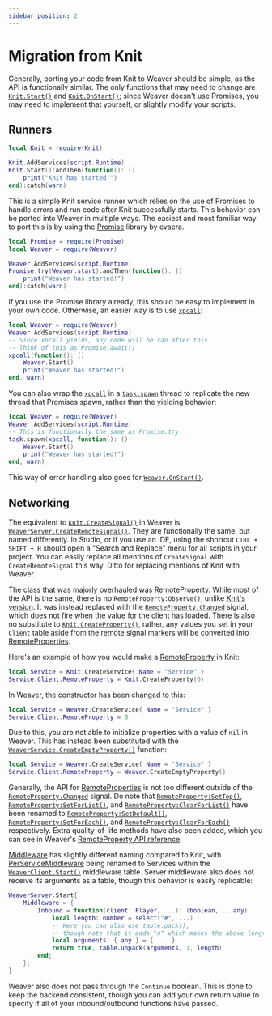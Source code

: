 ```yaml
---
sidebar_position: 2
---
```


# Migration from Knit

Generally, porting your code from Knit to Weaver should be simple, as the API is functionally similar. The only functions that may need to change are [`Knit.Start()`](https://sleitnick.github.io/Knit/api/KnitServer#Start) and [`Knit.OnStart()`](https://sleitnick.github.io/Knit/api/KnitServer#OnStart); since Weaver doesn't use Promises, you may need to implement that yourself, or slightly modify your scripts.

## Runners

```lua
local Knit = require(Knit)

Knit.AddServices(script.Runtime)
Knit.Start():andThen(function(): ()
	print("Knit has started!")
end):catch(warn)
```

This is a simple Knit service runner which relies on the use of Promises to handle errors and run code after Knit successfully starts. This behavior can be ported into Weaver in multiple ways. The easiest and most familiar way to port this is by using the [Promise](https://eryn.io/roblox-lua-promise/) library by evaera.

```lua
local Promise = require(Promise)
local Weaver = require(Weaver)

Weaver.AddServices(script.Runtime)
Promise.try(Weaver.start):andThen(function(): ()
	print("Weaver has started!")
end):catch(warn)
```

If you use the Promise library already, this should be easy to implement in your own code. Otherwise, an easier way is to use [`xpcall`](https://create.roblox.com/docs/reference/engine/globals/LuaGlobals#xpcall):

```lua
local Weaver = require(Weaver)
Weaver.AddServices(script.Runtime)
-- Since xpcall yields, any code will be ran after this
-- Think of this as Promise:await()
xpcall(function(): ()
	Weaver.Start()
	print("Weaver has started!")
end, warn)
```

You can also wrap the [`xpcall`](https://create.roblox.com/docs/reference/engine/globals/LuaGlobals#xpcall) in a [`task.spawn`](https://create.roblox.com/docs/reference/engine/libraries/task#spawn) thread to replicate the new thread that Promises spawn, rather than the yielding behavior:

```lua
local Weaver = require(Weaver)
Weaver.AddServices(script.Runtime)
-- This is functionally the same as Promise.try
task.spawn(xpcall, function(): ()
	Weaver.Start()
	print("Weaver has started!")
end, warn)
```

This way of error handling also goes for [`Weaver.OnStart()`](/api/WeaverServer#OnStart).

## Networking

The equivalent to [`Knit.CreateSignal()`](https://sleitnick.github.io/Knit/api/KnitServer#CreateSignal) in Weaver is [`WeaverServer.CreateRemoteSignal()`](/api/WeaverServer#CreateRemoteSignal). They are functionally the same, but named differently. In Studio, or if you use an IDE, using the shortcut `CTRL + SHIFT + H` should open a "Search and Replace" menu for all scripts in your project. You can easily replace all mentions of `CreateSignal` with `CreateRemoteSignal` this way. Ditto for replacing mentions of Knit with Weaver.

The class that was majorly overhauled was [RemoteProperty](/api/RemoteProperty). While most of the API is the same, there is no `RemoteProperty:Observe()`, unlike [Knit's version](https://sleitnick.github.io/RbxUtil/api/ClientRemoteProperty#Observe). It was instead replaced with the [`RemoteProperty.Changed`](/api/RemoteProperty#Changed) signal, which does not fire when the value for the client has loaded. There is also no substitute to [`Knit.CreateProperty()`](https://sleitnick.github.io/Knit/api/KnitServer#CreateProperty), rather, any values you set in your `Client` table aside from the remote signal markers will be converted into [RemoteProperties](/api/RemoteProperty).

Here's an example of how you would make a [RemoteProperty](https://sleitnick.github.io/RbxUtil/api/RemoteProperty) in Knit:

```lua
local Service = Knit.CreateService{ Name = "Service" }
Service.Client.RemoteProperty = Knit.CreateProperty(0)
```

In Weaver, the constructor has been changed to this:

```lua
local Service = Weaver.CreateService{ Name = "Service" }
Service.Client.RemoteProperty = 0
```

Due to this, you are not able to initialize properties with a value of `nil` in Weaver. This has instead been substituted with the [`WeaverService.CreateEmptyProperty()`](/api/WeaverServer#CreateEmptyProperty) function:

```lua
local Service = Weaver.CreateService{ Name = "Service" }
Service.Client.RemoteProperty = Weaver.CreateEmptyProperty()
```

Generally, the API for [RemoteProperties](/api/RemoteProperty) is not too different outside of the [`RemoteProperty.Changed`](/api/RemoteProperty#Changed) signal. Do note that [`RemoteProperty:SetTop()`](https://sleitnick.github.io/RbxUtil/api/RemoteProperty#SetTop), [`RemoteProperty:SetForList()`](https://sleitnick.github.io/RbxUtil/api/RemoteProperty#SetForList), and [`RemoteProperty:ClearForList()`](https://sleitnick.github.io/RbxUtil/api/RemoteProperty#ClearForList) have been renamed to [`RemoteProperty:SetDefault()`](/api/RemoteProperty#SetDefault), [`RemoteProperty:SetForEach()`](/api/RemoteProperty#SetForEach), and [`RemoteProperty:ClearForEach()`](/api/RemoteProperty#ClearForEach) respectively. Extra quality-of-life methods have also been added, which you can see in Weaver's [RemoteProperty API reference](/api/RemoteProperty).

[Middleware](/docs/communication/middleware) has slightly different naming compared to Knit, with [PerServiceMiddleware](https://sleitnick.github.io/Knit/api/KnitClient#PerServiceMiddleware) being renamed to Services within the [`WeaverClient.Start()`](/api/WeaverClient#Start) middleware table. Server middleware also does not receive its arguments as a table, though this behavior is easily replicable:

```lua
WeaverServer.Start{
	Middleware = {
		Inbound = function(client: Player, ...): (boolean, ...any)
			local length: number = select("#", ...)
			-- Here you can also use table.pack(),
			-- though note that it adds "n" which makes the above length variable unnecessary
			local arguments: { any } = { ... }
			return true, table.unpack(arguments, 1, length)
		end;
	};
}
```

Weaver also does not pass through the `Continue` boolean. This is done to keep the backend consistent, though you can add your own return value to specify if all of your inbound/outbound functions have passed.
